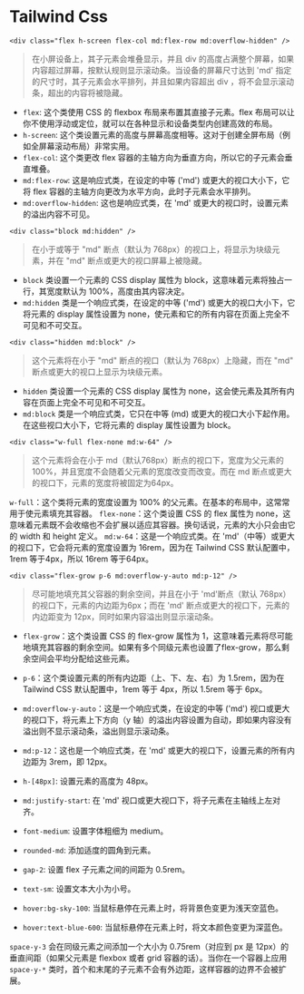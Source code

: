 # Tailwind Css

`<div class="flex h-screen flex-col md:flex-row md:overflow-hidden" />`
> 在小屏设备上，其子元素会堆叠显示，并且 div 的高度占满整个屏幕，如果内容超过屏幕，按默认规则显示滚动条。当设备的屏幕尺寸达到 'md' 指定的尺寸时，其子元素会水平排列，并且如果内容超出 div ，将不会显示滚动条，超出的内容将被隐藏。

- `flex`: 这个类使用 CSS 的 flexbox 布局来布置其直接子元素。flex 布局可以让你不使用浮动或定位，就可以在各种显示和设备类型内创建高效的布局。
- `h-screen`: 这个类设置元素的高度与屏幕高度相等。这对于创建全屏布局（例如全屏幕滚动布局）非常实用。
- `flex-col`: 这个类更改 flex 容器的主轴方向为垂直方向，所以它的子元素会垂直堆叠。
- `md:flex-row`: 这是响应式类，在设定的中等 ('md') 或更大的视口大小下，它将 flex 容器的主轴方向更改为水平方向，此时子元素会水平排列。
- `md:overflow-hidden`: 这也是响应式类，在 'md' 或更大的视口时，设置元素的溢出内容不可见。

`<div class="block md:hidden" />`
> 在小于或等于 "md" 断点（默认为 768px）的视口上，将显示为块级元素，并在 "md" 断点或更大的视口屏幕上被隐藏。

- `block` 类设置一个元素的 CSS display 属性为 block，这意味着元素将独占一行，其宽度默认为 100%，高度由其内容决定。
- `md:hidden` 类是一个响应式类，在设定的中等 ('md') 或更大的视口大小下，它将元素的 display 属性设置为 none，使元素和它的所有内容在页面上完全不可见和不可交互。

`<div class="hidden md:block" />`
> 这个元素将在小于 "md" 断点的视口（默认为 768px）上隐藏，而在 "md" 断点或更大的视口上显示为块级元素。

- `hidden` 类设置一个元素的 CSS display 属性为 none，这会使元素及其所有内容在页面上完全不可见和不可交互。
- `md:block` 类是一个响应式类，它只在中等 (md) 或更大的视口大小下起作用。在这些视口大小下，它将元素的 display 属性设置为 block。

`<div class="w-full flex-none md:w-64" />`
> 这个元素将会在小于 md（默认768px）断点的视口下，宽度为父元素的100%，并且宽度不会随着父元素的宽度改变而改变。而在 md 断点或更大的视口下，元素的宽度将被固定为64px。

`w-full`：这个类将元素的宽度设置为 100% 的父元素。在基本的布局中，这常常用于使元素填充其容器。
`flex-none`：这个类设置 CSS 的 flex 属性为 none，这意味着元素既不会收缩也不会扩展以适应其容器。换句话说，元素的大小只会由它的 width 和 height 定义。
`md:w-64`：这是一个响应式类。在 'md'（中等）或更大的视口下，它会将元素的宽度设置为 16rem，因为在 Tailwind CSS 默认配置中，1rem 等于4px，所以 16rem 等于64px。

`<div class="flex-grow p-6 md:overflow-y-auto md:p-12" />`
> 尽可能地填充其父容器的剩余空间，并且在小于 'md'断点（默认 768px）的视口下，元素的内边距为6px；而在 'md' 断点或更大的视口下，元素的内边距变为 12px，同时如果内容溢出则显示滚动条。

- `flex-grow`：这个类设置 CSS 的 flex-grow 属性为 1，这意味着元素将尽可能地填充其容器的剩余空间。如果有多个同级元素也设置了flex-grow，那么剩余空间会平均分配给这些元素。
- `p-6`：这个类设置元素的所有内边距（上、下、左、右）为 1.5rem，因为在 Tailwind CSS 默认配置中，1rem 等于 4px，所以 1.5rem 等于 6px。
- `md:overflow-y-auto`：这是一个响应式类，在设定的中等 ('md') 视口或更大的视口下，将元素上下方向（y 轴）的溢出内容设置为自动，即如果内容没有溢出则不显示滚动条，溢出则显示滚动条。
- `md:p-12`：这也是一个响应式类，在 'md' 或更大的视口下，设置元素的所有内边距为 3rem，即 12px。

- `h-[48px]`: 设置元素的高度为 48px。
- `md:justify-start`: 在 'md' 视口或更大视口下，将子元素在主轴线上左对齐。
- `font-medium`: 设置字体粗细为 medium。
- `rounded-md`: 添加适度的圆角到元素。
- `gap-2`: 设置 flex 子元素之间的间距为 0.5rem。
- `text-sm`: 设置文本大小为小号。
- `hover:bg-sky-100`: 当鼠标悬停在元素上时，将背景色变更为浅天空蓝色。
- `hover:text-blue-600`: 当鼠标悬停在元素上时，将文本颜色变更为深蓝色。

`space-y-3` 会在同级元素之间添加一个大小为 0.75rem（对应到 px 是 12px）的垂直间距（如果父元素是 flexbox 或者 grid 容器的话）。当你在一个容器上应用 `space-y-*` 类时，首个和末尾的子元素不会有外边距，这样容器的边界不会被扩展。
